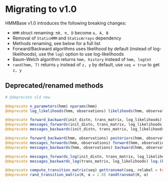 # Migrating to v1.0

HMMBase v1.0 introduces the following breaking changes:
- `HMM` struct renaming: `π0, π, D` become `a, A, B`
- Removal of `StaticHMM` and `StaticArrays` dependency
- Methods renaming, see below for a full list
- Forward/Backward algorithms uses likelihood by default (instead of log-likelihoods), use the `logl` option to use log-likelihoods
- Baum-Welch algorithm returns `hmm, history` instead of `hmm, logtot`
- `rand(hmm, T)` returns `y` instead of `z, y` by default, use `seq = true` to get `z, y`

## Deprecated/renamed methods

```julia
# @deprecate old new

@deprecate n_parameters(hmm) nparams(hmm)
@deprecate log_likelihoods(hmm, observations) likelihoods(hmm, observations, logl = true)

@deprecate forward_backward(init_distn, trans_matrix, log_likelihoods) posteriors(init_distn, trans_matrix, log_likelihoods, logl = true)
@deprecate messages_forwards(init_distn, trans_matrix, log_likelihoods) forward(init_distn, trans_matrix, log_likelihoods, logl = true)
@deprecate messages_backwards(init_distn, trans_matrix, log_likelihoods) backward(init_distn, trans_matrix, log_likelihoods, logl = true)

@deprecate forward_backward(hmm, observations) posteriors(hmm, observations, logl = true)
@deprecate messages_forwards(hmm, observations) forward(hmm, observations, logl = true)
@deprecate messages_backwards(hmm, observations) backward(hmm, observations, logl = true)

@deprecate messages_forwards_log(init_distn, trans_matrix, log_likelihoods) log.(forward(init_distn, trans_matrix, log_likelihoods, logl = true)[1])
@deprecate messages_backwards_log(trans_matrix, log_likelihoods) log.(backward(init_distn, trans_matrix, log_likelihoods, logl = true)[1])

@deprecate compute_transition_matrix(seq) gettransmat(seq, relabel = true)
@deprecate rand_transition_matrix(K, α = 1.0) randtransmat(K, α)
```
